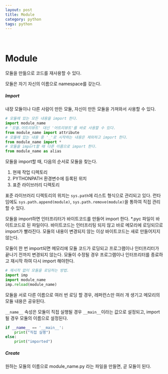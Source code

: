 ```yaml
---
layout: post
title: Module
category: python
tags: python
---
```


&nbsp;

# Module

모듈을 만듦으로 코드를 재사용할 수 있다.

모듈은 자기 자신의 이름으로 namespace를 갖는다.

##### Import

내장 모듈이나 다른 사람이 만든 모듈, 자신이 만든 모듈을 가져와서 사용할 수 있다.

```python
# 모듈에 있는 모든 내용을 import 한다.
import module_name
# '모듈.어트리뷰트' 대신 '어트리뷰트'를 바로 사용할 수 있다.
from module_name import attribute
# 모듈에 있는 내용 중 '_'로 시작하는 내용은 제외하고 import 한다.
from module_name import *
# 모듈을 import할 때 다른 이름으로 import 한다.
from module_name as alias
```

모듈을 import할 때, 다음의 순서로 모듈을 찾는다.

1. 현재 작업 디렉토리
2. PYTHONPATH 환경변수에 등록된 위치
3. 표준 라이브러리 디렉토리

표준 라이브러리 디렉토리의 위치는 `sys.path`에 리스트 형식으로 관리되고 있다. 런타임에도 `sys.path.append(module)`, `sys.path.remove(module)`을 통하여 직접 관리할 수 있다. 

모듈을 import하면 인터프리터가 바이트코드를 만들어 import 한다. *.pyc 파일이 바이트코드로 된 파일이다. 바이트코드는 인터프리팅 되지 않고 바로 메모리에 로딩되므로 import가 빨라진다. 모듈의 내용이 변경되지 않는 이상 바이트코드는 새로 만들어지지 않는다.

모듈이 한 번 import되면 메모리에 모듈 코드가 로딩되고 프로그램이나 인터프리터가 끝나기 전까지 변경되지 않는다. 모듈이 수정될 경우 프로그램이나 인터프리터를 종료하고 재시작 하여 다시 import 해야한다.

```python
# 재시작 없이 모듈을 로딩하는 방법.
import imp
import module_name
imp.reload(module_name)
```

모듈을 서로 다른 이름으로 여러 번 로딩 할 경우, 레퍼런스만 여러 개 생기고 메모리의 모듈 내용은 공유된다.

`__name__` 속성은 모듈이 직접 실행될 경우 `__main__`이라는 값으로 설정되고, import될 경우 모듈의 이름으로 설정된다.

```python
if __name__ == '__main__':
    print("직접 실행")
else:
    print("imported")
```

##### Create

원하는 모듈의 이름으로 module_name.py 라는 파일을 만들면, 곧 모듈이 된다.
